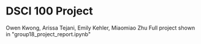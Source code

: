 # DSCI 100 Project
Owen Kwong, Arissa Tejani, Emily Kehler, Miaomiao Zhu
Full project shown in "group18_project_report.ipynb"
